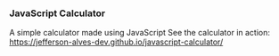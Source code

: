 ### JavaScript Calculator

A simple calculator made using JavaScript
See the calculator in action: https://jefferson-alves-dev.github.io/javascript-calculator/
